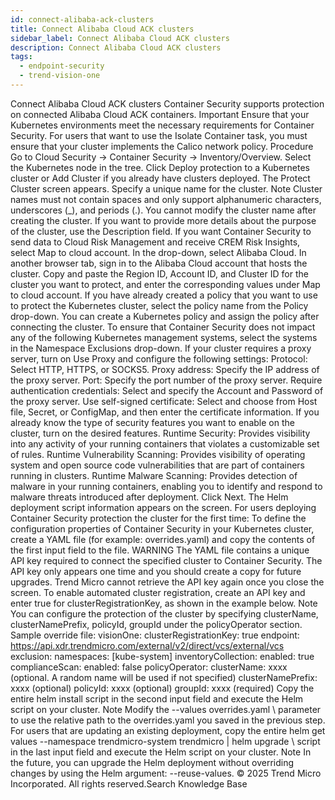 ```yaml
---
id: connect-alibaba-ack-clusters
title: Connect Alibaba Cloud ACK clusters
sidebar_label: Connect Alibaba Cloud ACK clusters
description: Connect Alibaba Cloud ACK clusters
tags:
  - endpoint-security
  - trend-vision-one
---
```


 Connect Alibaba Cloud ACK clusters Container Security supports protection on connected Alibaba Cloud ACK containers. Important Ensure that your Kubernetes environments meet the necessary requirements for Container Security. For users that want to use the Isolate Container task, you must ensure that your cluster implements the Calico network policy. Procedure Go to Cloud Security → Container Security → Inventory/Overview. Select the Kubernetes node in the tree. Click Deploy protection to a Kubernetes cluster or Add Cluster if you already have clusters deployed. The Protect Cluster screen appears. Specify a unique name for the cluster. Note Cluster names must not contain spaces and only support alphanumeric characters, underscores (_), and periods (.). You cannot modify the cluster name after creating the cluster. If you want to provide more details about the purpose of the cluster, use the Description field. If you want Container Security to send data to Cloud Risk Management and receive CREM Risk Insights, select Map to cloud account. In the drop-down, select Alibaba Cloud. In another browser tab, sign in to the Alibaba Cloud account that hosts the cluster. Copy and paste the Region ID, Account ID, and Cluster ID for the cluster you want to protect, and enter the corresponding values under Map to cloud account. If you have already created a policy that you want to use to protect the Kubernetes cluster, select the policy name from the Policy drop-down. You can create a Kubernetes policy and assign the policy after connecting the cluster. To ensure that Container Security does not impact any of the following Kubernetes management systems, select the systems in the Namespace Exclusions drop-down. If your cluster requires a proxy server, turn on Use Proxy and configure the following settings: Protocol: Select HTTP, HTTPS, or SOCKS5. Proxy address: Specify the IP address of the proxy server. Port: Specify the port number of the proxy server. Require authentication credentials: Select and specify the Account and Password of the proxy server. Use self-signed certificate: Select and choose from Host file, Secret, or ConfigMap, and then enter the certificate information. If you already know the type of security features you want to enable on the cluster, turn on the desired features. Runtime Security: Provides visibility into any activity of your running containers that violates a customizable set of rules. Runtime Vulnerability Scanning: Provides visibility of operating system and open source code vulnerabilities that are part of containers running in clusters. Runtime Malware Scanning: Provides detection of malware in your running containers, enabling you to identify and respond to malware threats introduced after deployment. Click Next. The Helm deployment script information appears on the screen. For users deploying Container Security protection the cluster for the first time: To define the configuration properties of Container Security in your Kubernetes cluster, create a YAML file (for example: overrides.yaml) and copy the contents of the first input field to the file. WARNING The YAML file contains a unique API key required to connect the specified cluster to Container Security. The API key only appears one time and you should create a copy for future upgrades. Trend Micro cannot retrieve the API key again once you close the screen. To enable automated cluster registration, create an API key and enter true for clusterRegistrationKey, as shown in the example below. Note You can configure the protection of the cluster by specifying clusterName, clusterNamePrefix, policyId, groupId under the policyOperator section. Sample override file: visionOne: clusterRegistrationKey: true endpoint: https://api.xdr.trendmicro.com/external/v2/direct/vcs/external/vcs exclusion: namespaces: [kube-system] inventoryCollection: enabled: true complianceScan: enabled: false policyOperator: clusterName: xxxx (optional. A random name will be used if not specified) clusterNamePrefix: xxxx (optional) policyId: xxxx (optional) groupId: xxxx (required) Copy the entire helm install script in the second input field and execute the Helm script on your cluster. Note Modify the --values overrides.yaml \ parameter to use the relative path to the overrides.yaml you saved in the previous step. For users that are updating an existing deployment, copy the entire helm get values --namespace trendmicro-system trendmicro | helm upgrade \ script in the last input field and execute the Helm script on your cluster. Note In the future, you can upgrade the Helm deployment without overriding changes by using the Helm argument: --reuse-values. © 2025 Trend Micro Incorporated. All rights reserved.Search Knowledge Base